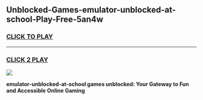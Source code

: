 
## Unblocked-Games-emulator-unblocked-at-school-Play-Free-5an4w
<h3>
<a href="https://premium76.site?title=emulator-unblocked-at-school&ref=23A">CLICK TO PLAY</a></h3>
<hr>

<h3>
<a href="https://premium76.site?title=emulator-unblocked-at-school&ref=23A">CLICK 2 PLAY</a>
  
</h3>

<a href="https://premium76.site?title=emulator-unblocked-at-school&ref=23A"><img src="https://clearcache.store/games.png"></a>


**emulator-unblocked-at-school games unblocked: Your Gateway to Fun and Accessible Online Gaming**
